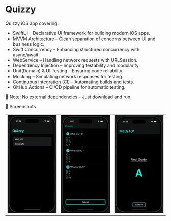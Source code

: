 # Quizzy
Quizzy iOS app covering:

  -  SwiftUI – Declarative UI framework for building modern iOS apps.
  -  MVVM Architecture – Clean separation of concerns between UI and business logic.
  -  Swift Concurrency – Enhancing structured concurrency with async/await.
  -  WebService – Handling network requests with URLSession.
  -  Dependency Injection – Improving testability and modularity.
  -  Unit(Domain) & UI Testing – Ensuring code reliability.
  -  Mocking – Simulating network responses for testing.
  -  Continuous Integration (CI) – Automating builds and tests.
  -  GitHub Actions – CI/CD pipeline for automatic testing.

📌 Note: No external dependencies – Just download and run.

📸 Screenshots

<table>
  <tr>
    <td><img src="Screenshots/SS1.png" width="300"></td>
    <td><img src="Screenshots/SS2.png" width="300"></td>
    <td><img src="Screenshots/SS3.png" width="300"></td>
  </tr>
</table>
